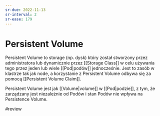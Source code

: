 ```yaml
---
sr-due: 2022-11-13
sr-interval: 2
sr-ease: 179
---
```


# Persistent Volume

Persistent Volume to storage (np. dysk) który został stworzony przez administratora lub dynamicznie przez [[Storage Class]] w celu używania tego przez jeden lub wiele [[Pod|podów]] jednocześnie.
Jest to zasób w klastrze tak jak node, a korzystanie z Persistent Volume odbywa się za pomocą [[Persistent Volume Claim]].

Persistent Volume jest jak [[Volume|volume]] w [[Pod|podzie]], z tym, że zarządzany jest niezależnie od Podów i stan Podów nie wpływa na Persistence Volume.



#review 
